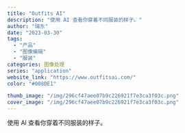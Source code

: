 ```yaml
---
title: "Outfits AI"
description: "使用 AI 查看你穿着不同服装的样子。"
author: "瑞东"
date: "2023-03-30"
tags:
  - "产品"
  - "图像编辑"
  - "服装"
categories: 图像处理
series: "application"
website_link: "https://www.outfitsai.com/"
color: "#008DE1"

thumb_image: "/img/296cf47aee07b9c226921f7e3ca3f03c.png"
cover_image: "/img/296cf47aee07b9c226921f7e3ca3f03c.png"
---
```


使用 AI 查看你穿着不同服装的样子。